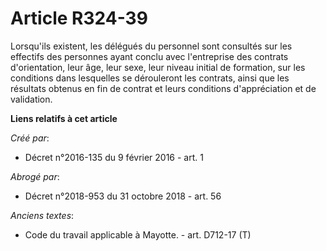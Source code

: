 # Article R324-39

Lorsqu'ils existent, les délégués du personnel sont consultés sur les effectifs des personnes ayant conclu avec l'entreprise
des contrats d'orientation, leur âge, leur sexe, leur niveau initial de formation, sur les conditions dans lesquelles se
dérouleront les contrats, ainsi que les résultats obtenus en fin de contrat et leurs conditions d'appréciation et de
validation.

**Liens relatifs à cet article**

_Créé par_:

  - Décret n°2016-135 du 9 février 2016 - art. 1

_Abrogé par_:

  - Décret n°2018-953 du 31 octobre 2018 - art. 56

_Anciens textes_:

  - Code du travail applicable à Mayotte. - art. D712-17 (T)
